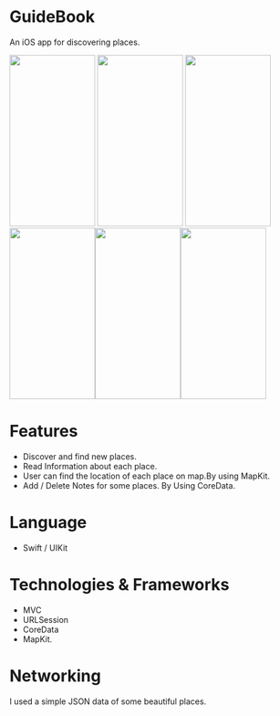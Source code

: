 # GuideBook

An iOS app for discovering places. 

<img src="https://user-images.githubusercontent.com/30442334/213778101-c097c8d2-d926-45c9-ad09-2e9769b3b6ee.png" width="150" height="300"> <img src="https://user-images.githubusercontent.com/30442334/213778168-265e2eb2-bbf5-429c-9038-eea98d393c73.png" width="150" height="300"> <img src="https://user-images.githubusercontent.com/30442334/213778139-c7a23d79-0fb2-472d-8a30-e177dbc739ac.png" width="150" height="300"><img src="https://user-images.githubusercontent.com/30442334/213778148-86b0571c-7bad-49d7-80c8-7e5387cc4dab.png" width="150" height="300"><img src="https://user-images.githubusercontent.com/30442334/213778234-b3e099d0-5807-48b9-9103-ba6e9dc2fb16.png" width="150" height="300"><img src="https://user-images.githubusercontent.com/30442334/213778246-1de1e89f-b860-47bc-ac24-397257cdd53b.png" width="150" height="300">
















# Features
- Discover and find new places.
- Read Information about each place.
- User can find the location of each place on map.By using MapKit.
- Add / Delete Notes for some places. By Using CoreData.

# Language 
 - Swift / UIKit
# Technologies & Frameworks
  - MVC
  - URLSession 
  - CoreData
  - MapKit.

# Networking
I used a simple JSON data of some beautiful places.
